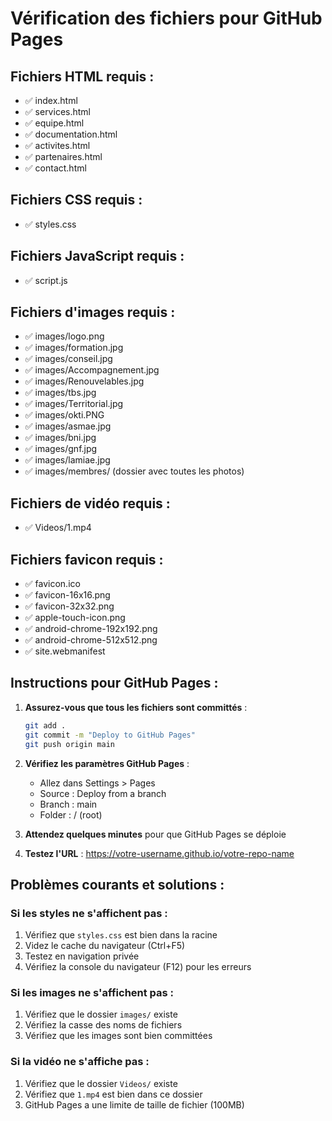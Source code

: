 # Vérification des fichiers pour GitHub Pages

## Fichiers HTML requis :
- ✅ index.html
- ✅ services.html
- ✅ equipe.html
- ✅ documentation.html
- ✅ activites.html
- ✅ partenaires.html
- ✅ contact.html

## Fichiers CSS requis :
- ✅ styles.css

## Fichiers JavaScript requis :
- ✅ script.js

## Fichiers d'images requis :
- ✅ images/logo.png
- ✅ images/formation.jpg
- ✅ images/conseil.jpg
- ✅ images/Accompagnement.jpg
- ✅ images/Renouvelables.jpg
- ✅ images/tbs.jpg
- ✅ images/Territorial.jpg
- ✅ images/okti.PNG
- ✅ images/asmae.jpg
- ✅ images/bni.jpg
- ✅ images/gnf.jpg
- ✅ images/lamiae.jpg
- ✅ images/membres/ (dossier avec toutes les photos)

## Fichiers de vidéo requis :
- ✅ Videos/1.mp4

## Fichiers favicon requis :
- ✅ favicon.ico
- ✅ favicon-16x16.png
- ✅ favicon-32x32.png
- ✅ apple-touch-icon.png
- ✅ android-chrome-192x192.png
- ✅ android-chrome-512x512.png
- ✅ site.webmanifest

## Instructions pour GitHub Pages :

1. **Assurez-vous que tous les fichiers sont committés** :
   ```bash
   git add .
   git commit -m "Deploy to GitHub Pages"
   git push origin main
   ```

2. **Vérifiez les paramètres GitHub Pages** :
   - Allez dans Settings > Pages
   - Source : Deploy from a branch
   - Branch : main
   - Folder : / (root)

3. **Attendez quelques minutes** pour que GitHub Pages se déploie

4. **Testez l'URL** : https://votre-username.github.io/votre-repo-name

## Problèmes courants et solutions :

### Si les styles ne s'affichent pas :
1. Vérifiez que `styles.css` est bien dans la racine
2. Videz le cache du navigateur (Ctrl+F5)
3. Testez en navigation privée
4. Vérifiez la console du navigateur (F12) pour les erreurs

### Si les images ne s'affichent pas :
1. Vérifiez que le dossier `images/` existe
2. Vérifiez la casse des noms de fichiers
3. Vérifiez que les images sont bien committées

### Si la vidéo ne s'affiche pas :
1. Vérifiez que le dossier `Videos/` existe
2. Vérifiez que `1.mp4` est bien dans ce dossier
3. GitHub Pages a une limite de taille de fichier (100MB)
